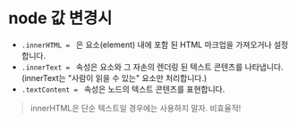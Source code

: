 # node 값 변경시
- `.innerHTML = ` 은 요소(element) 내에 포함 된 HTML 마크업을 가져오거나 설정합니다.
- `.innerText = ` 속성은 요소와 그 자손의 렌더링 된 텍스트 콘텐츠를 나타냅니다. (innerText는 "사람이 읽을 수 있는" 요소만 처리합니다.)
- `.textContent = ` 속성은 노드의 텍스트 콘텐츠를 표현합니다.
> innerHTML은 단순 텍스트일 경우에는 사용하지 말자. 비효율적!